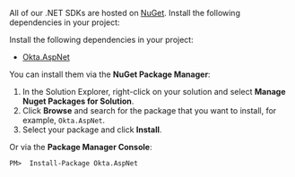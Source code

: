 All of our .NET SDKs are hosted on [NuGet](https://www.nuget.org/). Install the following dependencies in your project:

Install the following dependencies in your project:

* [Okta.AspNet](https://www.nuget.org/packages/Okta.AspNet)

You can install them via the **NuGet Package Manager**:

1. In the Solution Explorer, right-click on your solution and select **Manage Nuget Packages for Solution**.
1. Click **Browse** and search for the package that you want to install, for example, `Okta.AspNet`.
1. Select your package and click **Install**.

Or via the **Package Manager Console**:

`PM>  Install-Package Okta.AspNet`